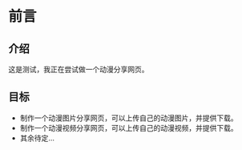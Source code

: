 # 前言

## 介绍

这是测试，我正在尝试做一个动漫分享网页。

## 目标

- 制作一个动漫图片分享网页，可以上传自己的动漫图片，并提供下载。
- 制作一个动漫视频分享网页，可以上传自己的动漫视频，并提供下载。
- 其余待定...

